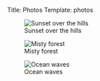 Title: Photos
Template: photos

<figure>
  <img src="https://placehold.jp/300x300.png" alt="Sunset over the hills">
  <figcaption>Sunset over the hills</figcaption>
</figure>

<figure>
  <img src="https://placehold.jp/300x300.png" alt="Misty forest">
  <figcaption>Misty forest</figcaption>
</figure>

<figure>
  <img src="https://placehold.jp/300x300.png" alt="Ocean waves">
  <figcaption>Ocean waves</figcaption>
</figure>